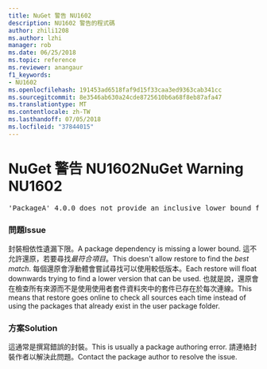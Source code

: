 ```yaml
---
title: NuGet 警告 NU1602
description: NU1602 警告的程式碼
author: zhili1208
ms.author: lzhi
manager: rob
ms.date: 06/25/2018
ms.topic: reference
ms.reviewer: anangaur
f1_keywords:
- NU1602
ms.openlocfilehash: 191453ad6518faf9d15f33caa3ed9363cab341cc
ms.sourcegitcommit: 8e3546ab630a24cde8725610b6a68f8eb87afa47
ms.translationtype: MT
ms.contentlocale: zh-TW
ms.lasthandoff: 07/05/2018
ms.locfileid: "37844015"
---
```

# <a name="nuget-warning-nu1602"></a><span data-ttu-id="09cb4-103">NuGet 警告 NU1602</span><span class="sxs-lookup"><span data-stu-id="09cb4-103">NuGet Warning NU1602</span></span>

<pre>'PackageA' 4.0.0 does not provide an inclusive lower bound for dependency 'PackageB' (> 3.5.0). An approximate best match of 3.6.0 was resolved.</pre>

### <a name="issue"></a><span data-ttu-id="09cb4-104">問題</span><span class="sxs-lookup"><span data-stu-id="09cb4-104">Issue</span></span>
<span data-ttu-id="09cb4-105">封裝相依性遺漏下限。</span><span class="sxs-lookup"><span data-stu-id="09cb4-105">A package dependency is missing a lower bound.</span></span> <span data-ttu-id="09cb4-106">這不允許還原，若要尋找*最符合項目*。</span><span class="sxs-lookup"><span data-stu-id="09cb4-106">This doesn't allow restore to find the *best match*.</span></span> <span data-ttu-id="09cb4-107">每個還原會浮動體會嘗試尋找可以使用較低版本。</span><span class="sxs-lookup"><span data-stu-id="09cb4-107">Each restore will float downwards trying to find a lower version that can be used.</span></span> <span data-ttu-id="09cb4-108">也就是說，還原會在檢查所有來源而不是使用使用者套件資料夾中的套件已存在於每次連線。</span><span class="sxs-lookup"><span data-stu-id="09cb4-108">This means that restore goes online to check all sources each time instead of using the packages that already exist in the user package folder.</span></span>

### <a name="solution"></a><span data-ttu-id="09cb4-109">方案</span><span class="sxs-lookup"><span data-stu-id="09cb4-109">Solution</span></span>
<span data-ttu-id="09cb4-110">這通常是撰寫錯誤的封裝。</span><span class="sxs-lookup"><span data-stu-id="09cb4-110">This is usually a package authoring error.</span></span> <span data-ttu-id="09cb4-111">請連絡封裝作者以解決此問題。</span><span class="sxs-lookup"><span data-stu-id="09cb4-111">Contact the package author to resolve the issue.</span></span>